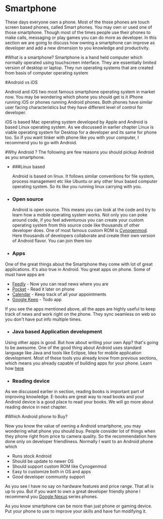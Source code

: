 # Smartphone
These days everyone own a phone. Most of the those phones are touch screen based phones, called Smart phones. You may own or used one of those smartphone. Though most of the times people use their phones to make calls, messaging or play games you can do more as developer. In this section we are going to discuss how owning a smartphone can improve as developer and add a new dimension to you knowledge and productivity.


#What is a smartphone?
Smartphone is a hand held computer which normally operated using touchscreen interface. They are essentially limited version of desktop or laptop. They run operating systems that are created from basis of computer operating system

#Android vs iOS

Android and iOS two most famous smartphone operating system in market now. You may be wondering which phone you should get is it iPhone running iOS or phones running Android phones. Both phones have similar user facing characteristics but they have different level of control for developer.

iOS is based Mac operating system developed by Apple and Android is based Linux operating system. As we discussed in earlier chapter Linux is viable operating system for Desktop for a developer and its same for phone too. So if you want tinker with phone like you with your computer, I recommend you to go with Android.

#Why Android ?
The following are few reasons you should pickup Android as you smartphone.

* ###Linux based

    Android is based on linux. It follows similar conventions for file system, process management etc like Ubuntu or any other linux based computer operating system. So its like you running linux carrying with you.

* ### Open source

  Android is open source. This means you can look at the code and try to learn how a mobile operating system works. Not only you can poke around code, if you feel adventurous you can create your custom operating system from this source code like thousands of other developer does. One of most famous custom ROM is [Cynogenmod](http://www.cyanogenmod.org/). Here thousands of developers collaborate and create their own version of Android flavor. You can join them too

* ### Apps

One of the great things about the Smartphone they come with lot of great applications. It's also true in Android. You great apps on phone. Some of must have apps are

* [Feedly](https://play.google.com/store/apps/details?id=com.devhd.feedly) - Now you can read news where you are
* [Pocket](https://play.google.com/store/apps/details?id=com.ideashower.readitlater.pro) - Read it later on phone
* [Calendar](https://play.google.com/store/apps/details?id=com.google.android.calendar) - Keep track of all your appointments
* [Google Keep](https://play.google.com/store/apps/details?id=com.google.android.keep) - Todo app


If you see the apps mentioned above, all the apps are highly useful to keep track of news and work right on the phone. They sync seamless on web so you don't have put info multiple times.

* ### Java based Application development

Using other apps is good. But how about writing your own App? that's going to be awesome. One of the good thing about Android uses standard language like Java and tools like Eclipse, Idea for mobile application development. Most of these tools you already know from previous sections, which means you already capable of building apps for your phone. Learn how [here](http://developer.android.com/)

* ### Reading device

As we discussed earlier in section, reading books is important part of improving knowledge. E-books are great way to read books and your Android device is a good place to read your books. We will go more about reading device in next chapter.

#Which Android phone to Buy?

Now you know the value of owning a Android smartphone, you may wondering what phone you should buy. People consider lot of things when they phone right from price to camera quality. So the recommendation here done only on developer friendliness. Normally I want to an Android phone which

* Runs stock Android
* Should be update to newer OS
* Should support custom ROM like Cynogenmod
* Easy to customize both in OS and apps
* Good developer community support

As you see I have no say on hardware features and price range. That all is up to you. But if you want to own a great developer friendly phone I recommend you [Google Nexus](http://www.google.com/nexus/) series phones.


As you know smartphone can be more than just phone or gaming device. Put your phone to use to improve your skills and have fun modifying it.







